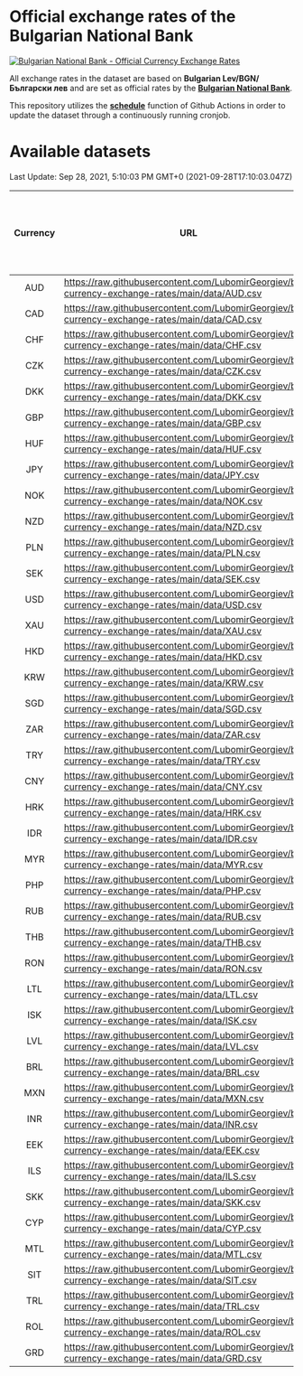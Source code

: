 # Official exchange rates of the Bulgarian National Bank

[![Bulgarian National Bank - Official Currency Exchange Rates](https://github.com/LubomirGeorgiev/bnb-currency-exchange-rates/actions/workflows/update-rates.yml/badge.svg?branch=main)](https://github.com/LubomirGeorgiev/bnb-currency-exchange-rates/actions/workflows/update-rates.yml)

All exchange rates in the dataset are based on **Bulgarian Lev/BGN/Български лев** and are set as official rates by the [**Bulgarian National Bank**](https://www.bnb.bg/Statistics/StExternalSector/StExchangeRates/StERForeignCurrencies/index.htm?toLang=_EN).

This repository utilizes the [**schedule**](https://docs.github.com/en/actions/reference/events-that-trigger-workflows) function of Github Actions in order to update the dataset through a continuously running cronjob.

# Available datasets

<!-- START LINKS (DO NOT EVER FU*ING DELETE THIS COMMENT FOR THE LOVE OF YOUR LIFE!!! IF YOU ARE CURIOS HOW IT WORKS, YOU CAN HAVE A LOOK AT ./src/updateReadme.ts) -->

Last Update: Sep 28, 2021, 5:10:03 PM GMT+0 (2021-09-28T17:10:03.047Z)

| Currency | URL                                                                                             | Number of records | Number of missing days that were filled in |
| :------: | ----------------------------------------------------------------------------------------------- | :---------------: | :----------------------------------------: |
|   AUD    | https://raw.githubusercontent.com/LubomirGeorgiev/bnb-currency-exchange-rates/main/data/AUD.csv |       8260        |                    2540                    |
|   CAD    | https://raw.githubusercontent.com/LubomirGeorgiev/bnb-currency-exchange-rates/main/data/CAD.csv |       8260        |                    2540                    |
|   CHF    | https://raw.githubusercontent.com/LubomirGeorgiev/bnb-currency-exchange-rates/main/data/CHF.csv |       8260        |                    2540                    |
|   CZK    | https://raw.githubusercontent.com/LubomirGeorgiev/bnb-currency-exchange-rates/main/data/CZK.csv |       8260        |                    2540                    |
|   DKK    | https://raw.githubusercontent.com/LubomirGeorgiev/bnb-currency-exchange-rates/main/data/DKK.csv |       8260        |                    2540                    |
|   GBP    | https://raw.githubusercontent.com/LubomirGeorgiev/bnb-currency-exchange-rates/main/data/GBP.csv |       8260        |                    2540                    |
|   HUF    | https://raw.githubusercontent.com/LubomirGeorgiev/bnb-currency-exchange-rates/main/data/HUF.csv |       8260        |                    2540                    |
|   JPY    | https://raw.githubusercontent.com/LubomirGeorgiev/bnb-currency-exchange-rates/main/data/JPY.csv |       8260        |                    2540                    |
|   NOK    | https://raw.githubusercontent.com/LubomirGeorgiev/bnb-currency-exchange-rates/main/data/NOK.csv |       8260        |                    2540                    |
|   NZD    | https://raw.githubusercontent.com/LubomirGeorgiev/bnb-currency-exchange-rates/main/data/NZD.csv |       8260        |                    2540                    |
|   PLN    | https://raw.githubusercontent.com/LubomirGeorgiev/bnb-currency-exchange-rates/main/data/PLN.csv |       8260        |                    2540                    |
|   SEK    | https://raw.githubusercontent.com/LubomirGeorgiev/bnb-currency-exchange-rates/main/data/SEK.csv |       8260        |                    2540                    |
|   USD    | https://raw.githubusercontent.com/LubomirGeorgiev/bnb-currency-exchange-rates/main/data/USD.csv |       8260        |                    2540                    |
|   XAU    | https://raw.githubusercontent.com/LubomirGeorgiev/bnb-currency-exchange-rates/main/data/XAU.csv |       8260        |                    2542                    |
|   HKD    | https://raw.githubusercontent.com/LubomirGeorgiev/bnb-currency-exchange-rates/main/data/HKD.csv |       7962        |                    2453                    |
|   KRW    | https://raw.githubusercontent.com/LubomirGeorgiev/bnb-currency-exchange-rates/main/data/KRW.csv |       7962        |                    2453                    |
|   SGD    | https://raw.githubusercontent.com/LubomirGeorgiev/bnb-currency-exchange-rates/main/data/SGD.csv |       7962        |                    2453                    |
|   ZAR    | https://raw.githubusercontent.com/LubomirGeorgiev/bnb-currency-exchange-rates/main/data/ZAR.csv |       7962        |                    2453                    |
|   TRY    | https://raw.githubusercontent.com/LubomirGeorgiev/bnb-currency-exchange-rates/main/data/TRY.csv |       6087        |                    1880                    |
|   CNY    | https://raw.githubusercontent.com/LubomirGeorgiev/bnb-currency-exchange-rates/main/data/CNY.csv |       5969        |                    1846                    |
|   HRK    | https://raw.githubusercontent.com/LubomirGeorgiev/bnb-currency-exchange-rates/main/data/HRK.csv |       5969        |                    1846                    |
|   IDR    | https://raw.githubusercontent.com/LubomirGeorgiev/bnb-currency-exchange-rates/main/data/IDR.csv |       5969        |                    1846                    |
|   MYR    | https://raw.githubusercontent.com/LubomirGeorgiev/bnb-currency-exchange-rates/main/data/MYR.csv |       5969        |                    1846                    |
|   PHP    | https://raw.githubusercontent.com/LubomirGeorgiev/bnb-currency-exchange-rates/main/data/PHP.csv |       5969        |                    1846                    |
|   RUB    | https://raw.githubusercontent.com/LubomirGeorgiev/bnb-currency-exchange-rates/main/data/RUB.csv |       5969        |                    1846                    |
|   THB    | https://raw.githubusercontent.com/LubomirGeorgiev/bnb-currency-exchange-rates/main/data/THB.csv |       5969        |                    1846                    |
|   RON    | https://raw.githubusercontent.com/LubomirGeorgiev/bnb-currency-exchange-rates/main/data/RON.csv |       5910        |                    1828                    |
|   LTL    | https://raw.githubusercontent.com/LubomirGeorgiev/bnb-currency-exchange-rates/main/data/LTL.csv |       5510        |                    1685                    |
|   ISK    | https://raw.githubusercontent.com/LubomirGeorgiev/bnb-currency-exchange-rates/main/data/ISK.csv |       5264        |                    1622                    |
|   LVL    | https://raw.githubusercontent.com/LubomirGeorgiev/bnb-currency-exchange-rates/main/data/LVL.csv |       5147        |                    1573                    |
|   BRL    | https://raw.githubusercontent.com/LubomirGeorgiev/bnb-currency-exchange-rates/main/data/BRL.csv |       4997        |                    1547                    |
|   MXN    | https://raw.githubusercontent.com/LubomirGeorgiev/bnb-currency-exchange-rates/main/data/MXN.csv |       4997        |                    1547                    |
|   INR    | https://raw.githubusercontent.com/LubomirGeorgiev/bnb-currency-exchange-rates/main/data/INR.csv |       4628        |                    1431                    |
|   EEK    | https://raw.githubusercontent.com/LubomirGeorgiev/bnb-currency-exchange-rates/main/data/EEK.csv |       4353        |                    1325                    |
|   ILS    | https://raw.githubusercontent.com/LubomirGeorgiev/bnb-currency-exchange-rates/main/data/ILS.csv |       3904        |                    1212                    |
|   SKK    | https://raw.githubusercontent.com/LubomirGeorgiev/bnb-currency-exchange-rates/main/data/SKK.csv |       3329        |                    1017                    |
|   CYP    | https://raw.githubusercontent.com/LubomirGeorgiev/bnb-currency-exchange-rates/main/data/CYP.csv |       3259        |                    989                     |
|   MTL    | https://raw.githubusercontent.com/LubomirGeorgiev/bnb-currency-exchange-rates/main/data/MTL.csv |       2961        |                    902                     |
|   SIT    | https://raw.githubusercontent.com/LubomirGeorgiev/bnb-currency-exchange-rates/main/data/SIT.csv |       2897        |                    879                     |
|   TRL    | https://raw.githubusercontent.com/LubomirGeorgiev/bnb-currency-exchange-rates/main/data/TRL.csv |       2171        |                    658                     |
|   ROL    | https://raw.githubusercontent.com/LubomirGeorgiev/bnb-currency-exchange-rates/main/data/ROL.csv |       2052        |                    625                     |
|   GRD    | https://raw.githubusercontent.com/LubomirGeorgiev/bnb-currency-exchange-rates/main/data/GRD.csv |        357        |                    105                     |

<!-- END LINKS (DO NOT EVER FU*ING DELETE THIS COMMENT FOR THE LOVE OF YOUR LIFE!!! IF YOU ARE CURIOS HOW IT WORKS, YOU CAN HAVE A LOOK AT ./src/updateReadme.ts) -->
